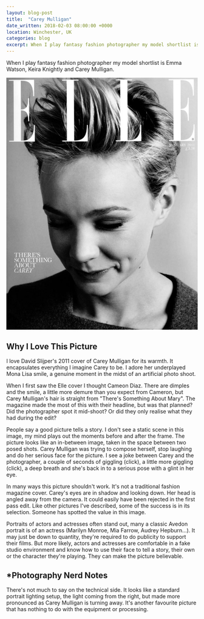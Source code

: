 ```yaml
---
layout: blog-post
title:  "Carey Mulligan"
date_written: 2018-02-03 08:00:00 +0000
location: Winchester, UK
categories: blog
excerpt: When I play fantasy fashion photographer my model shortlist is Emma Watson, Keira Knightly and Carey Mulligan.
---
```

When I play fantasy fashion photographer my model shortlist is Emma Watson, Keira Knightly and Carey Mulligan.

![Photographer: David Slijper, Model: Carey Mulligan.](/images/blog/why-i-love-this-picture/carey-mulligan.jpg "Photographer: David Slijper, Model: Carey Mulligan.")

## Why I Love This Picture
I love David Slijper's 2011 cover of Carey Mulligan for its warmth. It encapsulates everything I imagine Carey to be. I adore her underplayed Mona Lisa smile, a genuine moment in the midst of an artificial photo shoot.

When I first saw the Elle cover I thought Cameon Diaz. There are dimples and the smile, a little more demure than you expect from Cameron, but Carey Mulligan's hair is straight from "There's Something About Mary". The magazine made the most of this with their headline, but was that planned? Did the photographer spot it mid-shoot? Or did they only realise what they had during the edit?

People say a good picture tells a story. I don't see a static scene in this image, my mind plays out the moments before and after the frame. The picture looks like an in-between image, taken in the space between two posed shots. Carey Mulligan was trying to compose herself, stop laughing and do her serious face for the picture. I see a joke between Carey and the photographer, a couple of seconds of giggling (click), a little more giggling (click), a deep breath and she's back in to a serious pose with a glint in her eye.

In many ways this picture shouldn't work. It's not a traditional fashion magazine cover. Carey's eyes are in shadow and looking down. Her head is angled away from the camera. It could easily have been rejected in the first pass edit. Like other pictures I've described, some of the success is in its selection. Someone has spotted the value in this image.

Portraits of actors and actresses often stand out, many a classic Avedon portrait is of an actress (Marilyn Monroe, Mia Farrow, Audrey Hepburn...). It may just be down to quantity, they're required to do publicity to support their  films. But more likely, actors and actresses are comfortable in a fake studio environment and know how to use their face to tell a story, their own or the character they're playing. They can make the picture believable.

## \*Photography Nerd Notes
There's not much to say on the technical side. It looks like a standard portrait lighting setup, the light coming from the right, but made more pronounced as Carey Mulligan is turning away. It's another favourite picture that has nothing to do with the equipment or processing.
